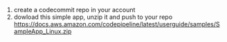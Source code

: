 1. create a codecommit repo in your account
2. dowload this simple app, unzip it and push to your repo https://docs.aws.amazon.com/codepipeline/latest/userguide/samples/SampleApp_Linux.zip


